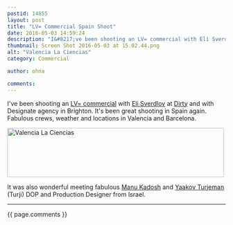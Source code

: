 ```yaml
---
postid: 14855
layout: post
title: "LV= Commercial Spain Shoot"
date: 2016-05-03 14:59:24
description: "I&#8217;ve been shooting an LV= commercial with Eli Sverdlov at Dirty and with Designate agency in Brighton. It&#8217;s been great shooting in Spain again. Fabulous crews, weather and locations in Valencia and Barcelona. It was also wonderful meeting fabulous Manu&#8230;"
thumbnail: Screen Shot 2016-05-03 at 15.02.44.png
alt: "Valencia La Ciencias"
category: Commercial

author: ohna

comments:
---
```


<p>I've been shooting an <a href="http://www.designate.com/2016/07/04/designate-make-better-lv/">LV= commercial</a> with <a href="http://www.dirtyfilms.uk/directors/Eli%20Sverdlov.html">Eli Sverdlov</a> at <a href="https://www.facebook.com/letsmakedirtyfilms">Dirty</a> and with Designate agency in Brighton. It's been great shooting in Spain again. Fabulous crews, weather and locations in Valencia and Barcelona.</p>

<p><a href="{{ site.baseurl }}/assets_c/2016/05/Screen Shot 2016-05-03 at 15.02.44-1370.html" onclick="window.open('{{ site.baseurl }}/assets_c/2016/05/Screen Shot 2016-05-03 at 15.02.44-1370.html','popup','width=1402,height=322,scrollbars=no,resizable=no,toolbar=no,directories=no,location=no,menubar=no,status=no,left=0,top=0'); return false"><img src="{{ site.baseurl }}/assets_c/2016/05/Screen Shot 2016-05-03 at 15.02.44-thumb-500x114-1370.png" width="500" height="114" alt="Valencia La Ciencias" class="mt-image-none" style="" /></a></p>

<p>It was also wonderful meeting fabulous <a href="https://vimeo.com/manukadosh">Manu Kadosh</a> and <a href="https://www.linkedin.com/in/yaakov-turjeman-a7a0591b">Yaakov Turjeman</a> (Turji) <span class="caps">DOP </span>and Production Designer from Israel.</p>

<hr>

{{ page.comments }}


